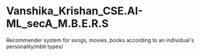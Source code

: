 # Vanshika_Krishan_CSE.AI-ML_secA_M.B.E.R.S
Recommender system for songs, movies ,books according to an individual's personality/mbti types/
